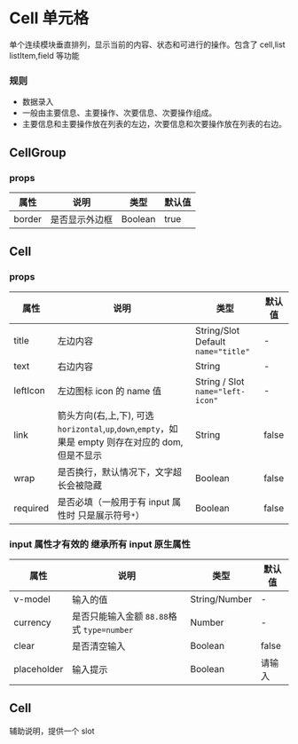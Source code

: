 # Cell 单元格

单个连续模块垂直排列，显示当前的内容、状态和可进行的操作。包含了 cell,list listItem,field 等功能

### 规则

- 数据录入
- 一般由主要信息、主要操作、次要信息、次要操作组成。
- 主要信息和主要操作放在列表的左边，次要信息和次要操作放在列表的右边。

## CellGroup

### props

| 属性   | 说明           | 类型    | 默认值 |
| ------ | -------------- | ------- | ------ |
| border | 是否显示外边框 | Boolean | true   |

## Cell

### props

| 属性     | 说明                                                                                               | 类型                               | 默认值 |
| -------- | -------------------------------------------------------------------------------------------------- | ---------------------------------- | ------ |
| title    | 左边内容                                                                                           | String/Slot Default `name="title"` | -      |
| text     | 右边内容                                                                                           | String                             | -      |
| leftIcon | 左边图标 icon 的 name 值                                                                           | String / Slot `name="left-icon"`   | -      |
| link     | 箭头方向(右,上,下), 可选`horizontal`,`up`,`down`,`empty`，如果是 empty 则存在对应的 dom,但是不显示 | String                             | false  |
| wrap     | 是否换行，默认情况下，文字超长会被隐藏                                                             | Boolean                            | false  |
| required | 是否必填（一般用于有 input 属性时 只是展示符号`*`）                                                | Boolean                            | false  |

### input 属性才有效的 继承所有 input 原生属性

| 属性        | 说明                                       | 类型          | 默认值 |
| ----------- | ------------------------------------------ | ------------- | ------ |
| v-model     | 输入的值                                   | String/Number | -      |
| currency    | 是否只能输入金额 `88.88`格式 `type=number` | Number        | -      |
| clear       | 是否清空输入                               | Boolean       | false  |
| placeholder | 输入提示                                   | Boolean       | 请输入 |

## Cell

辅助说明，提供一个 slot
